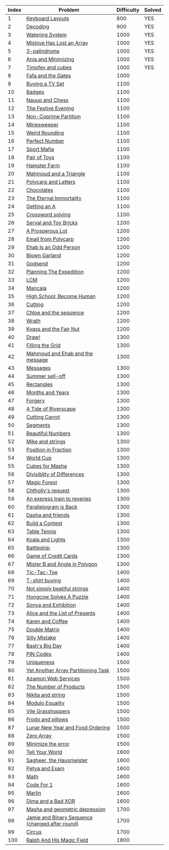 | Index | Problem | Difficulty | Solved |
| --- | --- | --- | --- |
| 1 | [Keyboard Layouts](https://codeforces.com/problemset/problem/831/B) | 800 | YES |
| 2 | [Decoding](https://codeforces.com/problemset/problem/746/B) | 900 | YES |
| 3 | [Watering System](https://codeforces.com/problemset/problem/967/B) | 1000 | YES |
| 4 | [Mislove Has Lost an Array](https://codeforces.com/problemset/problem/1204/B) | 1000 | YES |
| 5 | [3-palindrome](https://codeforces.com/problemset/problem/805/B) | 1000 | YES |
| 6 | [Ania and Minimizing](https://codeforces.com/problemset/problem/1230/B) | 1000 | YES |
| 7 | [Timofey and cubes](https://codeforces.com/problemset/problem/764/B) | 1000 | YES |
| 8 | [Fafa and the Gates](https://codeforces.com/problemset/problem/935/B) | 1000 |  |
| 9 | [Buying a TV Set](https://codeforces.com/problemset/problem/1041/B) | 1100 |  |
| 10 | [Badges](https://codeforces.com/problemset/problem/1214/B) | 1100 |  |
| 11 | [Nauuo and Chess](https://codeforces.com/problemset/problem/1173/B) | 1100 |  |
| 12 | [The Festive Evening](https://codeforces.com/problemset/problem/834/B) | 1100 |  |
| 13 | [Non-Coprime Partition](https://codeforces.com/problemset/problem/1038/B) | 1100 |  |
| 14 | [Minesweeper](https://codeforces.com/problemset/problem/984/B) | 1100 |  |
| 15 | [Weird Rounding](https://codeforces.com/problemset/problem/779/B) | 1100 |  |
| 16 | [Perfect Number](https://codeforces.com/problemset/problem/919/B) | 1100 |  |
| 17 | [Sport Mafia](https://codeforces.com/problemset/problem/1195/B) | 1100 |  |
| 18 | [Pair of Toys](https://codeforces.com/problemset/problem/1023/B) | 1100 |  |
| 19 | [Hamster Farm](https://codeforces.com/problemset/problem/939/B) | 1100 |  |
| 20 | [Mahmoud and a Triangle](https://codeforces.com/problemset/problem/766/B) | 1100 |  |
| 21 | [Polycarp and Letters](https://codeforces.com/problemset/problem/864/B) | 1100 |  |
| 22 | [Chocolates](https://codeforces.com/problemset/problem/1139/B) | 1100 |  |
| 23 | [The Eternal Immortality](https://codeforces.com/problemset/problem/869/B) | 1100 |  |
| 24 | [Getting an A](https://codeforces.com/problemset/problem/991/B) | 1100 |  |
| 25 | [Crossword solving](https://codeforces.com/problemset/problem/822/B) | 1100 |  |
| 26 | [Serval and Toy Bricks](https://codeforces.com/problemset/problem/1153/B) | 1200 |  |
| 27 | [A Prosperous Lot](https://codeforces.com/problemset/problem/934/B) | 1200 |  |
| 28 | [Email from Polycarp](https://codeforces.com/problemset/problem/1185/B) | 1200 |  |
| 29 | [Ehab Is an Odd Person](https://codeforces.com/problemset/problem/1174/B) | 1200 |  |
| 30 | [Blown Garland](https://codeforces.com/problemset/problem/758/B) | 1200 |  |
| 31 | [Godsend](https://codeforces.com/problemset/problem/841/B) | 1200 |  |
| 32 | [Planning The Expedition](https://codeforces.com/problemset/problem/1011/B) | 1200 |  |
| 33 | [LCM](https://codeforces.com/problemset/problem/1068/B) | 1200 |  |
| 34 | [Mancala](https://codeforces.com/problemset/problem/975/B) | 1200 |  |
| 35 | [High School: Become Human](https://codeforces.com/problemset/problem/987/B) | 1200 |  |
| 36 | [Cutting](https://codeforces.com/problemset/problem/998/B) | 1200 |  |
| 37 | [Chloe and the sequence ](https://codeforces.com/problemset/problem/743/B) | 1200 |  |
| 38 | [Wrath](https://codeforces.com/problemset/problem/892/B) | 1200 |  |
| 39 | [Kvass and the Fair Nut](https://codeforces.com/problemset/problem/1084/B) | 1200 |  |
| 40 | [Draw!](https://codeforces.com/problemset/problem/1131/B) | 1300 |  |
| 41 | [Filling the Grid](https://codeforces.com/problemset/problem/1228/B) | 1300 |  |
| 42 | [Mahmoud and Ehab and the message](https://codeforces.com/problemset/problem/959/B) | 1300 |  |
| 43 | [Messages](https://codeforces.com/problemset/problem/964/B) | 1300 |  |
| 44 | [Summer sell-off](https://codeforces.com/problemset/problem/810/B) | 1300 |  |
| 45 | [Rectangles](https://codeforces.com/problemset/problem/844/B) | 1300 |  |
| 46 | [Months and Years](https://codeforces.com/problemset/problem/899/B) | 1300 |  |
| 47 | [Forgery](https://codeforces.com/problemset/problem/1059/B) | 1300 |  |
| 48 | [A Tide of Riverscape](https://codeforces.com/problemset/problem/989/B) | 1300 |  |
| 49 | [Cutting Carrot](https://codeforces.com/problemset/problem/794/B) | 1300 |  |
| 50 | [Segments](https://codeforces.com/problemset/problem/909/B) | 1300 |  |
| 51 | [Beautiful Numbers](https://codeforces.com/problemset/problem/1265/B) | 1300 |  |
| 52 | [Mike and strings](https://codeforces.com/problemset/problem/798/B) | 1300 |  |
| 53 | [Position in Fraction](https://codeforces.com/problemset/problem/900/B) | 1300 |  |
| 54 | [World Cup](https://codeforces.com/problemset/problem/996/B) | 1300 |  |
| 55 | [Cubes for Masha](https://codeforces.com/problemset/problem/887/B) | 1300 |  |
| 56 | [Divisiblity of Differences](https://codeforces.com/problemset/problem/876/B) | 1300 |  |
| 57 | [Magic Forest](https://codeforces.com/problemset/problem/922/B) | 1300 |  |
| 58 | [Chtholly's request](https://codeforces.com/problemset/problem/897/B) | 1300 |  |
| 59 | [An express train to reveries](https://codeforces.com/problemset/problem/814/B) | 1300 |  |
| 60 | [Parallelogram is Back](https://codeforces.com/problemset/problem/749/B) | 1300 |  |
| 61 | [Dasha and friends](https://codeforces.com/problemset/problem/761/B) | 1300 |  |
| 62 | [Build a Contest](https://codeforces.com/problemset/problem/1100/B) | 1300 |  |
| 63 | [Table Tennis](https://codeforces.com/problemset/problem/879/B) | 1300 |  |
| 64 | [Koala and Lights](https://codeforces.com/problemset/problem/1209/B) | 1300 |  |
| 65 | [Battleship](https://codeforces.com/problemset/problem/965/B) | 1300 |  |
| 66 | [Game of Credit Cards](https://codeforces.com/problemset/problem/777/B) | 1300 |  |
| 67 | [Mister B and Angle in Polygon](https://codeforces.com/problemset/problem/820/B) | 1300 |  |
| 68 | [Tic-Tac-Toe](https://codeforces.com/problemset/problem/907/B) | 1400 |  |
| 69 | [T-shirt buying](https://codeforces.com/problemset/problem/799/B) | 1400 |  |
| 70 | [Not simply beatiful strings](https://codeforces.com/problemset/problem/955/B) | 1400 |  |
| 71 | [Hongcow Solves A Puzzle](https://codeforces.com/problemset/problem/745/B) | 1400 |  |
| 72 | [Sonya and Exhibition](https://codeforces.com/problemset/problem/1004/B) | 1400 |  |
| 73 | [Alice and the List of Presents](https://codeforces.com/problemset/problem/1236/B) | 1400 |  |
| 74 | [Karen and Coffee](https://codeforces.com/problemset/problem/816/B) | 1400 |  |
| 75 | [Double Matrix](https://codeforces.com/problemset/problem/1162/B) | 1400 |  |
| 76 | [Silly Mistake](https://codeforces.com/problemset/problem/1253/B) | 1400 |  |
| 77 | [Bash's Big Day](https://codeforces.com/problemset/problem/757/B) | 1400 |  |
| 78 | [PIN Codes](https://codeforces.com/problemset/problem/1263/B) | 1400 |  |
| 79 | [Uniqueness](https://codeforces.com/problemset/problem/1208/B) | 1500 |  |
| 80 | [Yet Another Array Partitioning Task](https://codeforces.com/problemset/problem/1114/B) | 1500 |  |
| 81 | [Azamon Web Services](https://codeforces.com/problemset/problem/1281/B) | 1500 |  |
| 82 | [The Number of Products](https://codeforces.com/problemset/problem/1215/B) | 1500 |  |
| 83 | [Nikita and string](https://codeforces.com/problemset/problem/877/B) | 1500 |  |
| 84 | [Modulo Equality](https://codeforces.com/problemset/problem/1269/B) | 1500 |  |
| 85 | [Vile Grasshoppers](https://codeforces.com/problemset/problem/937/B) | 1500 |  |
| 86 | [Frodo and pillows](https://codeforces.com/problemset/problem/760/B) | 1500 |  |
| 87 | [Lunar New Year and Food Ordering](https://codeforces.com/problemset/problem/1106/B) | 1500 |  |
| 88 | [Zero Array](https://codeforces.com/problemset/problem/1201/B) | 1500 |  |
| 89 | [Minimize the error](https://codeforces.com/problemset/problem/960/B) | 1500 |  |
| 90 | [Tell Your World](https://codeforces.com/problemset/problem/849/B) | 1600 |  |
| 91 | [Sagheer, the Hausmeister](https://codeforces.com/problemset/problem/812/B) | 1600 |  |
| 92 | [Petya and Exam](https://codeforces.com/problemset/problem/832/B) | 1600 |  |
| 93 | [Math](https://codeforces.com/problemset/problem/1062/B) | 1600 |  |
| 94 | [Code For 1](https://codeforces.com/problemset/problem/768/B) | 1600 |  |
| 95 | [Marlin](https://codeforces.com/problemset/problem/980/B) | 1600 |  |
| 96 | [Dima and a Bad XOR](https://codeforces.com/problemset/problem/1151/B) | 1600 |  |
| 97 | [Masha and geometric depression](https://codeforces.com/problemset/problem/789/B) | 1700 |  |
| 98 | [Jamie and Binary Sequence (changed after round)](https://codeforces.com/problemset/problem/916/B) | 1700 |  |
| 99 | [Circus](https://codeforces.com/problemset/problem/1138/B) | 1700 |  |
| 100 | [Ralph And His Magic Field](https://codeforces.com/problemset/problem/894/B) | 1800 |  |
